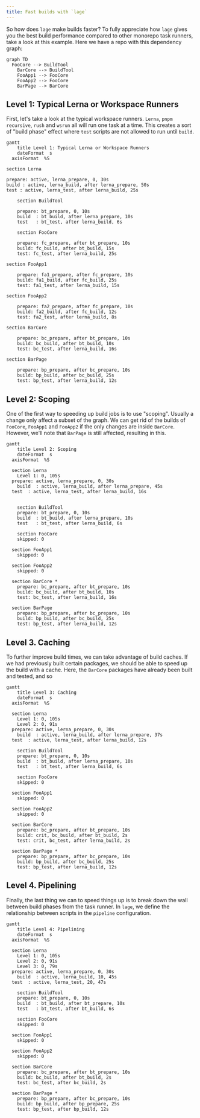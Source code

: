 ```yaml
---
title: Fast builds with `lage`
---
```


So how does `lage` make builds faster? To fully appreciate how `lage` gives you the best build performance compared to other monorepo task runners, take a look at this example. Here we have a repo with this dependency graph:

```mermaid
graph TD
  FooCore --> BuildTool
	BarCore --> BuildTool
	FooApp1 --> FooCore
	FooApp2 --> FooCore
	BarPage --> BarCore
```

## Level 1: Typical Lerna or Workspace Runners

First, let's take a look at the typical workspace runners. `Lerna`, `pnpm recursive`, `rush` and `wsrun` all will run one task at a time. This creates a sort of "build phase" effect where `test` scripts are not allowed to run until `build`.

<div style="width: 960px; position: relative;" markdown>

```mermaid
gantt
	title Level 1: Typical Lerna or Workspace Runners
	dateFormat  s
  axisFormat  %S

section Lerna

prepare: active, lerna_prepare, 0, 30s
build : active, lerna_build, after lerna_prepare, 50s
test : active, lerna_test, after lerna_build, 25s

    section BuildTool

    prepare: bt_prepare, 0, 10s
    build  : bt_build, after lerna_prepare, 10s
    test   : bt_test, after lerna_build, 6s

    section FooCore

    prepare: fc_prepare, after bt_prepare, 10s
    build: fc_build, after bt_build, 15s
    test: fc_test, after lerna_build, 25s

section FooApp1

    prepare: fa1_prepare, after fc_prepare, 10s
    build: fa1_build, after fc_build, 25s
    test: fa1_test, after lerna_build, 15s

section FooApp2

    prepare: fa2_prepare, after fc_prepare, 10s
    build: fa2_build, after fc_build, 12s
    test: fa2_test, after lerna_build, 8s

section BarCore

    prepare: bc_prepare, after bt_prepare, 10s
    build: bc_build, after bt_build, 10s
    test: bc_test, after lerna_build, 16s

section BarPage

    prepare: bp_prepare, after bc_prepare, 10s
    build: bp_build, after bc_build, 25s
    test: bp_test, after lerna_build, 12s
```

</div>

## Level 2: Scoping

One of the first way to speeding up build jobs is to use "scoping". Usually a change only affect a subset of the graph. We can get rid of the builds of `FooCore`, `FooApp1` and `FooApp2` if the only changes are inside `BarCore`. However, we'll note that `BarPage` is still affected, resulting in this.

```mermaid
gantt
	title Level 2: Scoping
	dateFormat  s
  axisFormat  %S

  section Lerna
	Level 1: 0, 105s
  prepare: active, lerna_prepare, 0, 30s
	build  : active, lerna_build, after lerna_prepare, 45s
  test  : active, lerna_test, after lerna_build, 16s


	section BuildTool
	prepare: bt_prepare, 0, 10s
	build  : bt_build, after lerna_prepare, 10s
	test   : bt_test, after lerna_build, 6s

	section FooCore
	skipped: 0

  section FooApp1
	skipped: 0

  section FooApp2
	skipped: 0

  section BarCore *
	prepare: bc_prepare, after bt_prepare, 10s
	build: bc_build, after bt_build, 10s
	test: bc_test, after lerna_build, 16s

  section BarPage
	prepare: bp_prepare, after bc_prepare, 10s
	build: bp_build, after bc_build, 25s
	test: bp_test, after lerna_build, 12s
```

## Level 3. Caching

To further improve build times, we can take advantage of build caches. If we had previously built certain packages, we should be able to speed up the build with a cache. Here, the `BarCore` packages have already been built and tested, and so

```mermaid
gantt
	title Level 3: Caching
	dateFormat  s
  axisFormat  %S

  section Lerna
	Level 1: 0, 105s
	Level 2: 0, 91s
  prepare: active, lerna_prepare, 0, 30s
	build  : active, lerna_build, after lerna_prepare, 37s
  test  : active, lerna_test, after lerna_build, 12s

	section BuildTool
	prepare: bt_prepare, 0, 10s
	build  : bt_build, after lerna_prepare, 10s
	test   : bt_test, after lerna_build, 6s

	section FooCore
	skipped: 0

  section FooApp1
	skipped: 0

  section FooApp2
	skipped: 0

  section BarCore
	prepare: bc_prepare, after bt_prepare, 10s
	build: crit, bc_build, after bt_build, 2s
	test: crit, bc_test, after lerna_build, 2s

  section BarPage *
	prepare: bp_prepare, after bc_prepare, 10s
	build: bp_build, after bc_build, 25s
	test: bp_test, after lerna_build, 12s
```

## Level 4. Pipelining

Finally, the last thing we can to speed things up is to break down the wall between build phases from the task runner. In `lage`, we define the relationship between scripts in the `pipeline` configuration.

```mermaid
gantt
	title Level 4: Pipelining
	dateFormat  s
  axisFormat  %S

  section Lerna
	Level 1: 0, 105s
	Level 2: 0, 91s
	Level 3: 0, 79s
  prepare: active, lerna_prepare, 0, 30s
	build  : active, lerna_build, 10, 45s
  test  : active, lerna_test, 20, 47s

	section BuildTool
	prepare: bt_prepare, 0, 10s
	build  : bt_build, after bt_prepare, 10s
	test   : bt_test, after bt_build, 6s

	section FooCore
	skipped: 0

  section FooApp1
	skipped: 0

  section FooApp2
	skipped: 0

  section BarCore
	prepare: bc_prepare, after bt_prepare, 10s
	build: bc_build, after bt_build, 2s
	test: bc_test, after bc_build, 2s

  section BarPage *
	prepare: bp_prepare, after bc_prepare, 10s
	build: bp_build, after bp_prepare, 25s
	test: bp_test, after bp_build, 12s
```
